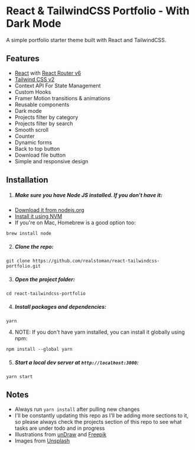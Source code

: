 # React & TailwindCSS Portfolio - With Dark Mode

A simple portfolio starter theme built with React and TailwindCSS.

## Features

-   [React](https://reactjs.org) with [React Router v6](https://reactrouter.com)
-   [Tailwind CSS v2](https://tailwindcss.com)
-   Context API For State Management
-   Custom Hooks
-   Framer Motion transitions & animations
-   Reusable components
-   Dark mode
-   Projects filter by category
-   Projects filter by search
-   Smooth scroll
-   Counter
-   Dynamic forms
-   Back to top button
-   Download file button
-   Simple and responsive design

## Installation

1. ##### Make sure you have Node JS installed. If you don't have it:

-   [Download it from nodejs.org](https://nodejs.org)
-   [Install it using NVM ](https://github.com/nvm-sh/nvm)
-   If you're on Mac, Homebrew is a good option too:

```
brew install node
```

2. ##### Clone the repo:

```
git clone https://github.com/realstoman/react-tailwindcss-portfolio.git
```

3. ##### Open the project folder:

```
cd react-tailwindcss-portfolio
```

4. ##### Install packages and dependencies:

```
yarn
```

4. NOTE: If you don't have yarn installed, you can install it globally using npm:

```
npm install --global yarn
```

5. ##### Start a local dev server at `http://localhost:3000`:

```
yarn start
```

## Notes

-   Always run `yarn install` after pulling new changes
-   I'll be constantly updating this repo as I'll be adding more sections to it, so please always check the projects section of this repo to see what tasks are under todo and in progress
-   Illustrations from [unDraw](https://undraw.co) and [Freepik](https://freepik.com)
-   Images from [Unsplash](https://unsplash.com)

